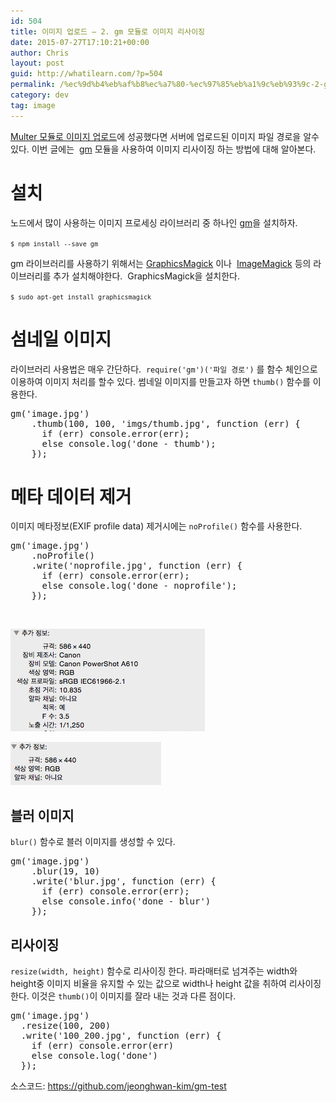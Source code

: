```yaml
---
id: 504
title: 이미지 업로드 – 2. gm 모듈로 이미지 리사이징
date: 2015-07-27T17:10:21+00:00
author: Chris
layout: post
guid: http://whatilearn.com/?p=504
permalink: /%ec%9d%b4%eb%af%b8%ec%a7%80-%ec%97%85%eb%a1%9c%eb%93%9c-2-gm-%eb%aa%a8%eb%93%88%eb%a1%9c-%ec%9d%b4%eb%af%b8%ec%a7%80-%eb%a6%ac%ec%82%ac%ec%9d%b4%ec%a7%95/
category: dev
tag: image
---
```

<a href="http://whatilearn.com/%ec%9d%b4%eb%af%b8%ec%a7%80-%ec%97%85%eb%a1%9c%eb%93%9c-1-multer-%eb%aa%a8%eb%93%88%eb%a1%9c-%ed%8c%8c%ec%9d%bc-%ec%97%85%eb%a1%9c%eb%93%9c/">Multer 모듈로 이미지 업로드</a>에 성공했다면 서버에 업로드된 이미지 파일 경로을 알수 있다. 이번 글에는  <a href="http://aheckmann.github.io/gm/">gm</a> 모듈을 사용하여 이미지 리사이징 하는 방법에 대해 알아본다.

# 설치

노드에서 많이 사용하는 이미지 프로세싱 라이브러리 중 하나인 <a href="http://aheckmann.github.io/gm/">gm</a>을 설치하자.

<code>`$ npm install --save gm`</code>

gm 라이브러리를 사용하기 위해서는 <a href="http://www.graphicsmagick.org/" target="_blank">GraphicsMagick</a> 이나  <a href="http://www.imagemagick.org/" target="_blank">ImageMagick</a> 등의 라이브러리를 추가 설치해야한다.  GraphicsMagick을 설치한다.

<code>`$ sudo apt-get install graphicsmagick`</code>

# 섬네일 이미지

라이브러리 사용법은 매우 간단하다.  `require('gm')('파일 경로')` 를 함수 체인으로 이용하여 이미지 처리를 할수 있다. 썸네일 이미지를 만들고자 하면 `thumb()` 함수를 이용한다.
<pre class="lang:js decode:true ">gm('image.jpg')
    .thumb(100, 100, 'imgs/thumb.jpg', function (err) {
      if (err) console.error(err);
      else console.log('done - thumb');
    });</pre>
# 메타 데이터 제거

이미지 메타정보(EXIF profile data) 제거시에는 `noProfile()` 함수를 사용한다.
<pre class="lang:js decode:true crayon-selected">gm('image.jpg')
    .noProfile()
    .write('noprofile.jpg', function (err) {
      if (err) console.error(err);
      else console.log('done - noprofile');
    });
</pre>
&nbsp;

![](/assets/imgs/2015/gm1.png)

![](/assets/imgs/2015/gm2.png)


## 블러 이미지

`blur()` 함수로 블러 이미지를 생성할 수 있다.
<pre class="lang:js decode:true ">gm('image.jpg')
    .blur(19, 10)
    .write('blur.jpg', function (err) {
      if (err) console.error(err);
      else console.info('done - blur')
    });</pre>


## 리사이징

`resize(width, height)` 함수로 리사이징 한다. 파라매터로 넘겨주는 width와 height중 이미지 비율을 유지할 수 있는 값으로 width나 height 값을 취하여 리사이징한다. 이것은 `thumb()`이 이미지를 잘라 내는 것과 다른 점이다.
<pre class="lang:js decode:true ">gm('image.jpg')
  .resize(100, 200)
  .write('100_200.jpg', function (err) {
    if (err) console.error(err)
    else console.log('done')
  });</pre>


소스코드: <a href="https://github.com/jeonghwan-kim/gm-test">https://github.com/jeonghwan-kim/gm-test</a>
